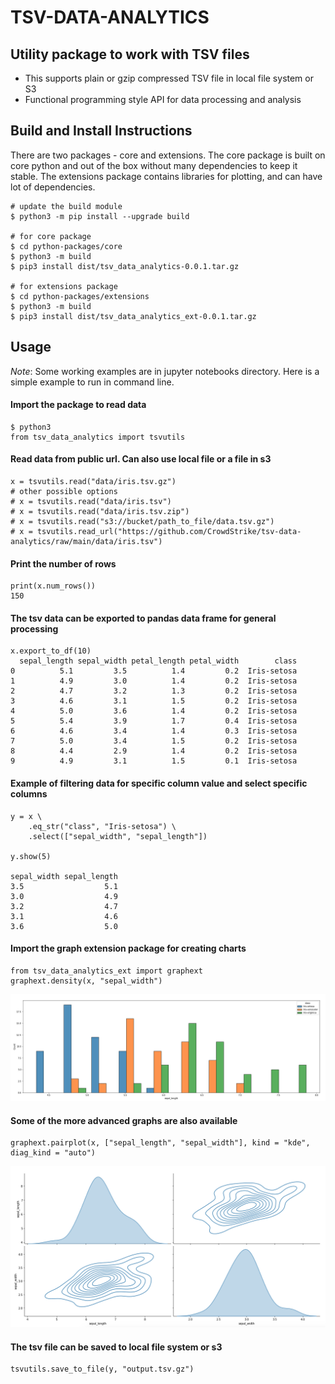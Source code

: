 # TSV-DATA-ANALYTICS 

## Utility package to work with TSV files
 * This supports plain or gzip compressed TSV file in local file system or S3
 * Functional programming style API for data processing and analysis

## Build and Install Instructions
There are two packages - core and extensions. The core package is built on core python and out of the box without many dependencies
to keep it stable. The extensions package contains libraries for plotting, and can have lot of dependencies. 
```
# update the build module
$ python3 -m pip install --upgrade build

# for core package
$ cd python-packages/core
$ python3 -m build
$ pip3 install dist/tsv_data_analytics-0.0.1.tar.gz

# for extensions package
$ cd python-packages/extensions
$ python3 -m build
$ pip3 install dist/tsv_data_analytics_ext-0.0.1.tar.gz
```

## Usage
*Note*: Some working examples are in jupyter notebooks directory. Here is a simple example to run in command line.

#### Import the package to read data
```
$ python3
from tsv_data_analytics import tsvutils
```

#### Read data from public url. Can also use local file or a file in s3
```
x = tsvutils.read("data/iris.tsv.gz")
# other possible options
# x = tsvutils.read("data/iris.tsv")
# x = tsvutils.read("data/iris.tsv.zip")
# x = tsvutils.read("s3://bucket/path_to_file/data.tsv.gz")
# x = tsvutils.read_url("https://github.com/CrowdStrike/tsv-data-analytics/raw/main/data/iris.tsv")
```
#### Print the number of rows
```
print(x.num_rows())
150
```

#### The tsv data can be exported to pandas data frame for general processing
```
x.export_to_df(10)
  sepal_length sepal_width petal_length petal_width        class
0          5.1         3.5          1.4         0.2  Iris-setosa
1          4.9         3.0          1.4         0.2  Iris-setosa
2          4.7         3.2          1.3         0.2  Iris-setosa
3          4.6         3.1          1.5         0.2  Iris-setosa
4          5.0         3.6          1.4         0.2  Iris-setosa
5          5.4         3.9          1.7         0.4  Iris-setosa
6          4.6         3.4          1.4         0.3  Iris-setosa
7          5.0         3.4          1.5         0.2  Iris-setosa
8          4.4         2.9          1.4         0.2  Iris-setosa
9          4.9         3.1          1.5         0.1  Iris-setosa
```

#### Example of filtering data for specific column value and select specific columns
```
y = x \
    .eq_str("class", "Iris-setosa") \
    .select(["sepal_width", "sepal_length"])

y.show(5)

sepal_width	sepal_length
3.5        	         5.1
3.0        	         4.9
3.2        	         4.7
3.1        	         4.6
3.6        	         5.0
```
#### Import the graph extension package for creating charts
```
from tsv_data_analytics_ext import graphext
graphext.density(x, "sepal_width")
```
![iris sepal_width histogram](images/iris-hist.png)

#### Some of the more advanced graphs are also available
```
graphext.pairplot(x, ["sepal_length", "sepal_width"], kind = "kde", diag_kind = "auto")
```
![iris sepal_width pairplot](images/iris-pairplot.png)

#### The tsv file can be saved to local file system or s3
```
tsvutils.save_to_file(y, "output.tsv.gz")
```
